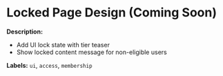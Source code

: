 # Locked Page Design (Coming Soon)
**Description:**
- Add UI lock state with tier teaser
- Show locked content message for non-eligible users

**Labels:** `ui`, `access`, `membership`
